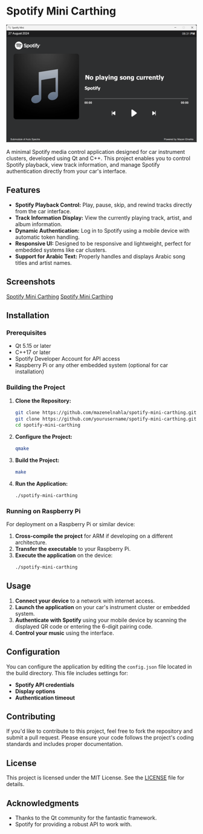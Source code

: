# Spotify Mini Carthing

![Spotify Mini Carthing](https://github.com/mazenelnahla/Spotify_Mini_Carthing/blob/main/screenshots/2.png)

A minimal Spotify media control application designed for car instrument clusters, developed using Qt and C++. This project enables you to control Spotify playback, view track information, and manage Spotify authentication directly from your car's interface.

## Features

- **Spotify Playback Control:** Play, pause, skip, and rewind tracks directly from the car interface.
- **Track Information Display:** View the currently playing track, artist, and album information.
- **Dynamic Authentication:** Log in to Spotify using a mobile device with automatic token handling.
- **Responsive UI:** Designed to be responsive and lightweight, perfect for embedded systems like car clusters.
- **Support for Arabic Text:** Properly handles and displays Arabic song titles and artist names.

## Screenshots

[Spotify Mini Carthing](https://github.com/mazenelnahla/Spotify_Mini_Carthing/blob/main/screenshots/2.png) 
[Spotify Mini Carthing](https://github.com/mazenelnahla/Spotify_Mini_Carthing/blob/main/screenshots/1.png) 


## Installation

### Prerequisites

- Qt 5.15 or later
- C++17 or later
- Spotify Developer Account for API access
- Raspberry Pi or any other embedded system (optional for car installation)

### Building the Project

1. **Clone the Repository:**
   ```bash
   git clone https://github.com/mazenelnahla/spotify-mini-carthing.git
   git clone https://github.com/yourusername/spotify-mini-carthing.git
   cd spotify-mini-carthing
   ```

2. **Configure the Project:**
   ```bash
   qmake
   ```

3. **Build the Project:**
   ```bash
   make
   ```

4. **Run the Application:**
   ```bash
   ./spotify-mini-carthing
   ```

### Running on Raspberry Pi

For deployment on a Raspberry Pi or similar device:

1. **Cross-compile the project** for ARM if developing on a different architecture.
2. **Transfer the executable** to your Raspberry Pi.
3. **Execute the application** on the device:
   ```bash
   ./spotify-mini-carthing
   ```

## Usage

1. **Connect your device** to a network with internet access.
2. **Launch the application** on your car's instrument cluster or embedded system.
3. **Authenticate with Spotify** using your mobile device by scanning the displayed QR code or entering the 6-digit pairing code.
4. **Control your music** using the interface.

## Configuration

You can configure the application by editing the `config.json` file located in the build directory. This file includes settings for:

- **Spotify API credentials**
- **Display options**
- **Authentication timeout**

## Contributing

If you'd like to contribute to this project, feel free to fork the repository and submit a pull request. Please ensure your code follows the project's coding standards and includes proper documentation.

## License

This project is licensed under the MIT License. See the [LICENSE](LICENSE) file for details.

## Acknowledgments

- Thanks to the Qt community for the fantastic framework.
- Spotify for providing a robust API to work with.
